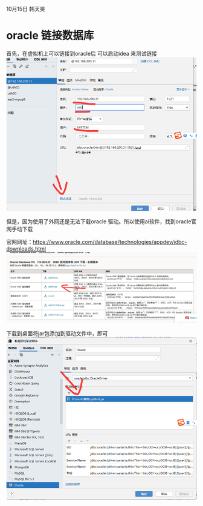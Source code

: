 10月15日 韩天昊
# oracle 链接数据库

首先，在虚拟机上可以链接到oracle后
可以启动idea 来测试链接
![](img/QQ_1760534976496.png)

但是，因为使用了外网还是无法下载oracle
驱动。所以使用ai软件，找到oracle官网手动下载

官网网址：https://www.oracle.com/database/technologies/appdev/jdbc-downloads.html
![](img/QQ_1760535133043.png)

下载到桌面将jar包添加到驱动文件中，即可
![](img/QQ_1760534872863.png)







